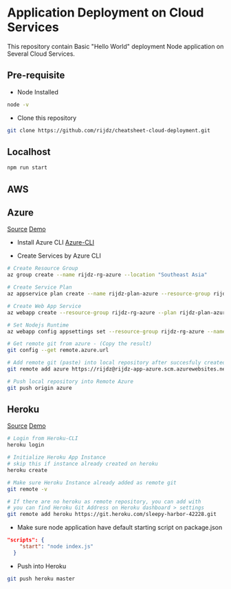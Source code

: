 # Application Deployment on Cloud Services
This repository contain Basic "Hello World" deployment Node application on Several Cloud Services.

## Pre-requisite
* Node Installed
```bash
node -v
```

* Clone this repository
```bash
git clone https://github.com/rijdz/cheatsheet-cloud-deployment.git
```


## Localhost
```bash
npm run start
```

## AWS


## Azure
[Source](https://docs.microsoft.com/en-us/azure/app-service/app-service-web-get-started-nodejs) [Demo](https://rijdz-app-azure.azurewebsites.net/) 

* Install Azure CLI
[Azure-CLI](https://docs.microsoft.com/en-us/cli/azure/install-azure-cli-macos?view=azure-cli-latest)

* Create Services by Azure CLI
```bash
# Create Resource Group
az group create --name rijdz-rg-azure --location "Southeast Asia"

# Create Service Plan
az appservice plan create --name rijdz-plan-azure --resource-group rijdz-rg-azure --sku FREE

# Create Web App Service
az webapp create --resource-group rijdz-rg-azure --plan rijdz-plan-azure --name rijdz-app-azure --deployment-local-git

# Set Nodejs Runtime
az webapp config appsettings set --resource-group rijdz-rg-azure --name rijdz-app-azure --settings WEBSITE_NODE_DEFAULT_VERSION=8.11.1

# Get remote git from azure - (Copy the result)
git config --get remote.azure.url

# Add remote git (paste) into local repository after succesfuly created
git remote add azure https://rijdz@rijdz-app-azure.scm.azurewebsites.net/rijdz-app-azure.git

# Push local repository into Remote Azure
git push origin azure

```

## Heroku
[Source](https://devcenter.heroku.com/articles/getting-started-with-nodejs)
[Demo](https://sleepy-harbor-42228.herokuapp.com/)

```bash
# Login from Heroku-CLI
heroku login

# Initialize Heroku App Instance
# skip this if instance already created on heroku
heroku create

# Make sure Heroku Instance already added as remote git
git remote -v

# If there are no heroku as remote repository, you can add with
# you can find Heroku Git Address on Heroku dashboard > settings
git remote add heroku https://git.heroku.com/sleepy-harbor-42228.git

```


* Make sure node application have default starting script on package.json
```json
"scripts": {
    "start": "node index.js"
  }
```

* Push into Heroku
```bash
git push heroku master
```
